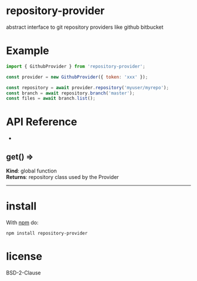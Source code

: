 
repository-provider
=====
abstract interface to git repository providers like github bitbucket

Example
====
<!-- skip-example -->
```js
import { GithubProvider } from 'repository-provider';

const provider = new GithubProvider({ token: 'xxx' });

const repository = await provider.repository('myuser/myrepo');
const branch = await repository.branch('master');
const files = await branch.list();

```

API Reference
=====

* <a name="get"></a>

## get() ⇒
**Kind**: global function  
**Returns**: repository class used by the Provider  

* * *

install
=======

With [npm](http://npmjs.org) do:

```shell
npm install repository-provider
```

license
=======

BSD-2-Clause
